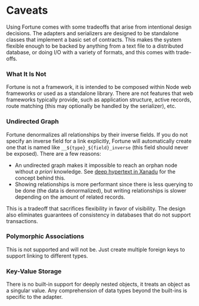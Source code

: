 # Caveats

Using Fortune comes with some tradeoffs that arise from intentional design decisions. The adapters and serializers are designed to be standalone classes that implement a basic set of contracts. This makes the system flexible enough to be backed by anything from a text file to a distributed database, or doing I/O with a variety of formats, and this comes with trade-offs.


### What It Is Not

Fortune is not a framework, it is intended to be composed within Node web frameworks or used as a standalone library. There are not features that web frameworks typically provide, such as application structure, active records, route matching (this may optionally be handled by the serializer), etc.


### Undirected Graph

Fortune denormalizes all relationships by their inverse fields. If you do not specify an inverse field for a link explicitly, Fortune will automatically create one that is named like `__${type}_${field}_inverse` (this field should never be exposed). There are a few reasons:

- An undirected graph makes it impossible to reach an orphan node without *a priori* knowledge. See [deep hypertext in Xanadu](http://xanadu.com/xuTheModel/) for the concept behind this.
- Showing relationships is more performant since there is less querying to be done (the data is denormalized), but writing relationships is slower depending on the amount of related records.

This is a tradeoff that sacrifices flexibility in favor of visibility. The design also eliminates guarantees of consistency in databases that do not support transactions.


### Polymorphic Associations

This is not supported and will not be. Just create multiple foreign keys to support linking to different types.


### Key-Value Storage

There is no built-in support for deeply nested objects, it treats an object as a singular value. Any comprehension of data types beyond the built-ins is specific to the adapter.
